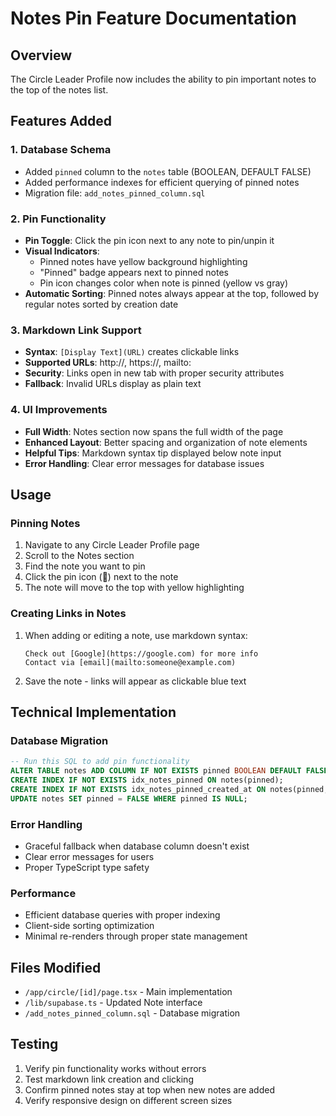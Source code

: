 # Notes Pin Feature Documentation

## Overview
The Circle Leader Profile now includes the ability to pin important notes to the top of the notes list.

## Features Added

### 1. Database Schema
- Added `pinned` column to the `notes` table (BOOLEAN, DEFAULT FALSE)
- Added performance indexes for efficient querying of pinned notes
- Migration file: `add_notes_pinned_column.sql`

### 2. Pin Functionality
- **Pin Toggle**: Click the pin icon next to any note to pin/unpin it
- **Visual Indicators**: 
  - Pinned notes have yellow background highlighting
  - "Pinned" badge appears next to pinned notes
  - Pin icon changes color when note is pinned (yellow vs gray)
- **Automatic Sorting**: Pinned notes always appear at the top, followed by regular notes sorted by creation date

### 3. Markdown Link Support
- **Syntax**: `[Display Text](URL)` creates clickable links
- **Supported URLs**: http://, https://, mailto:
- **Security**: Links open in new tab with proper security attributes
- **Fallback**: Invalid URLs display as plain text

### 4. UI Improvements
- **Full Width**: Notes section now spans the full width of the page
- **Enhanced Layout**: Better spacing and organization of note elements
- **Helpful Tips**: Markdown syntax tip displayed below note input
- **Error Handling**: Clear error messages for database issues

## Usage

### Pinning Notes
1. Navigate to any Circle Leader Profile page
2. Scroll to the Notes section
3. Find the note you want to pin
4. Click the pin icon (📌) next to the note
5. The note will move to the top with yellow highlighting

### Creating Links in Notes
1. When adding or editing a note, use markdown syntax:
   ```
   Check out [Google](https://google.com) for more info
   Contact via [email](mailto:someone@example.com)
   ```
2. Save the note - links will appear as clickable blue text

## Technical Implementation

### Database Migration
```sql
-- Run this SQL to add pin functionality
ALTER TABLE notes ADD COLUMN IF NOT EXISTS pinned BOOLEAN DEFAULT FALSE;
CREATE INDEX IF NOT EXISTS idx_notes_pinned ON notes(pinned);
CREATE INDEX IF NOT EXISTS idx_notes_pinned_created_at ON notes(pinned, created_at DESC);
UPDATE notes SET pinned = FALSE WHERE pinned IS NULL;
```

### Error Handling
- Graceful fallback when database column doesn't exist
- Clear error messages for users
- Proper TypeScript type safety

### Performance
- Efficient database queries with proper indexing
- Client-side sorting optimization
- Minimal re-renders through proper state management

## Files Modified
- `/app/circle/[id]/page.tsx` - Main implementation
- `/lib/supabase.ts` - Updated Note interface
- `/add_notes_pinned_column.sql` - Database migration

## Testing
1. Verify pin functionality works without errors
2. Test markdown link creation and clicking
3. Confirm pinned notes stay at top when new notes are added
4. Verify responsive design on different screen sizes
